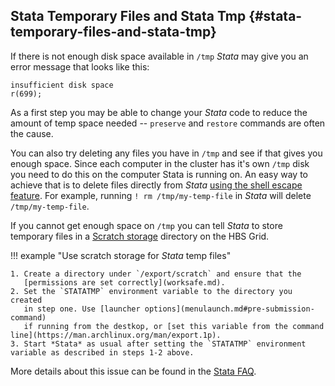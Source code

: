 ## Stata Temporary Files and Stata Tmp {#stata-temporary-files-and-stata-tmp}

If there is not enough disk space available in `/tmp` *Stata* may give you an error message that looks like this:

```
insufficient disk space
r(699);
```

As a first step you may be able to change your *Stata* code to reduce the amount of temp space 
needed -- `preserve` and `restore` commands are often the cause.

You can also try deleting any files you have in `/tmp` and see if that gives you enough space.
Since each computer in the cluster has it's own `/tmp` disk you need to do this on the computer Stata is
running on. An easy way to achieve that is to delete files directly from *Stata* 
[using the shell escape feature](https://www.stata.com/manuals/dshell.pdf). For example, running 
`! rm /tmp/my-temp-file` in *Stata* will delete `/tmp/my-temp-file`.

If you cannot get enough space on `/tmp` you can tell *Stata* to store temporary files in a 
[Scratch storage](storage.md#scratch-storage) directory on the HBS Grid.

!!! example "Use scratch storage for *Stata* temp files"

    1. Create a directory under `/export/scratch` and ensure that the 
       [permissions are set correctly](worksafe.md).
    2. Set the `STATATMP` environment variable to the directory you created
       in step one. Use [launcher options](menulaunch.md#pre-submission-command)
       if running from the destkop, or [set this variable from the command line](https://man.archlinux.org/man/export.1p).
    3. Start *Stata* as usual after setting the `STATATMP` environment variable as described in steps 1-2 above.

More details about this issue can be found in the [Stata FAQ](https://www.stata.com/support/faqs/data-management/statatmp-environment-variable/).
